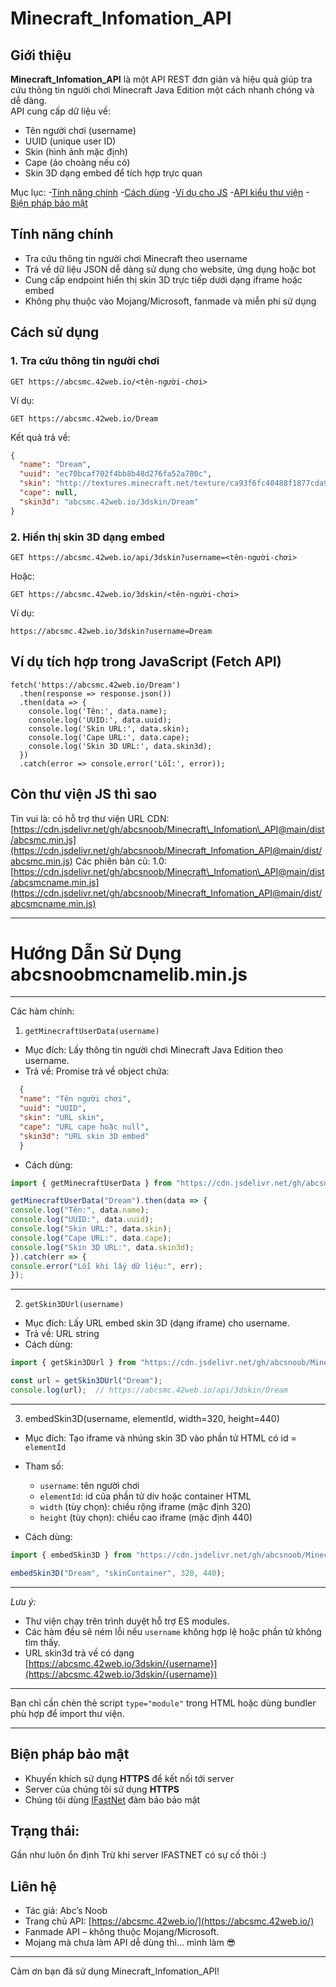 # Minecraft_Infomation_API

## Giới thiệu

**Minecraft_Infomation_API** là một API REST đơn giản và hiệu quả giúp tra cứu thông tin người chơi Minecraft Java Edition một cách nhanh chóng và dễ dàng.  
API cung cấp dữ liệu về:

- Tên người chơi (username)
- UUID (unique user ID)
- Skin (hình ảnh mặc định)
- Cape (áo choàng nếu có)
- Skin 3D dạng embed để tích hợp trực quan

Mục lục:
-[Tính năng chính](#Tính-năng-chính)
-[Cách dùng](#Cách-sử-dụng)
-[Ví dụ cho JS](#Ví-dụ-tích-hợp-trong-JavaScript-(Fetch-API))
-[API kiểu thư viện](#Còn-thư-viện-JS-thì-sao)
-[Biện pháp bảo mật](#Biện-pháp-bảo-mật)

## Tính năng chính

- Tra cứu thông tin người chơi Minecraft theo username
- Trả về dữ liệu JSON dễ dàng sử dụng cho website, ứng dụng hoặc bot
- Cung cấp endpoint hiển thị skin 3D trực tiếp dưới dạng iframe hoặc embed
- Không phụ thuộc vào Mojang/Microsoft, fanmade và miễn phí sử dụng

## Cách sử dụng

### 1. Tra cứu thông tin người chơi
```http
GET https://abcsmc.42web.io/<tên-người-chơi>
```
Ví dụ:
```http
GET https://abcsmc.42web.io/Dream
```
Kết quả trả về:
```json
{
  "name": "Dream",
  "uuid": "ec70bcaf702f4bb8b48d276fa52a780c",
  "skin": "http://textures.minecraft.net/texture/ca93f6fc40488f1877cda94a830b54e9f6f54ab58a5453bad5c947726dd1f473",
  "cape": null,
  "skin3d": "abcsmc.42web.io/3dskin/Dream"
}
```
### 2. Hiển thị skin 3D dạng embed
```http
GET https://abcsmc.42web.io/api/3dskin?username=<tên-người-chơi>
```
Hoặc:
```http
GET https://abcsmc.42web.io/3dskin/<tên-người-chơi>
```
Ví dụ:
```url
https://abcsmc.42web.io/3dskin?username=Dream
```
## Ví dụ tích hợp trong JavaScript (Fetch API)
```
fetch('https://abcsmc.42web.io/Dream')
  .then(response => response.json())
  .then(data => {
    console.log('Tên:', data.name);
    console.log('UUID:', data.uuid);
    console.log('Skin URL:', data.skin);
    console.log('Cape URL:', data.cape);
    console.log('Skin 3D URL:', data.skin3d);
  })
  .catch(error => console.error('Lỗi:', error));
```
## Còn thư viện JS thì sao
Tin vui là: có hỗ trợ thư viện
URL CDN:
[https://cdn.jsdelivr.net/gh/abcsnoob/Minecraft\_Infomation\_API@main/dist/abcsmc.min.js](https://cdn.jsdelivr.net/gh/abcsnoob/Minecraft_Infomation_API@main/dist/abcsmc.min.js)
Các phiên bản cũ:
1.0: [https://cdn.jsdelivr.net/gh/abcsnoob/Minecraft\_Infomation\_API@main/dist/abcsmcname.min.js](https://cdn.jsdelivr.net/gh/abcsnoob/Minecraft_Infomation_API@main/dist/abcsmcname.min.js)


---

# Hướng Dẫn Sử Dụng abcsnoobmcnamelib.min.js



---

Các hàm chính:

1. `getMinecraftUserData(username)`

* Mục đích: Lấy thông tin người chơi Minecraft Java Edition theo username.
* Trả về: Promise trả về object chứa:
```json
  {
  "name": "Tên người chơi",
  "uuid": "UUID",
  "skin": "URL skin",
  "cape": "URL cape hoặc null",
  "skin3d": "URL skin 3D embed"
  }
```
* Cách dùng:
```javascript
import { getMinecraftUserData } from "https://cdn.jsdelivr.net/gh/abcsnoob/Minecraft\_Infomation\_API@main/dist/abcsmcname.min.js";

getMinecraftUserData("Dream").then(data => {
console.log("Tên:", data.name);
console.log("UUID:", data.uuid);
console.log("Skin URL:", data.skin);
console.log("Cape URL:", data.cape);
console.log("Skin 3D URL:", data.skin3d);
}).catch(err => {
console.error("Lỗi khi lấy dữ liệu:", err);
});
```
---

2. `getSkin3DUrl(username)`

* Mục đích: Lấy URL embed skin 3D (dạng iframe) cho username.
* Trả về: URL string
* Cách dùng:
```Javascript
import { getSkin3DUrl } from "https://cdn.jsdelivr.net/gh/abcsnoob/Minecraft_Infomation_API@main/dist/abcsmcname.min.js";

const url = getSkin3DUrl("Dream");
console.log(url);  // https://abcsmc.42web.io/api/3dskin/Dream
```
---

3. embedSkin3D(username, elementId, width=320, height=440)

* Mục đích: Tạo iframe và nhúng skin 3D vào phần tử HTML có id = `elementId`
* Tham số:

  * `username`: tên người chơi
  * `elementId`: id của phần tử div hoặc container HTML
  * `width` (tùy chọn): chiều rộng iframe (mặc định 320)
  * `height` (tùy chọn): chiều cao iframe (mặc định 440)
* Cách dùng:
```Javascript
import { embedSkin3D } from "https://cdn.jsdelivr.net/gh/abcsnoob/Minecraft\_Infomation\_API@main/dist/abcsmcname.min.js";

embedSkin3D("Dream", "skinContainer", 320, 440);
```
---

*Lưu ý:*

* Thư viện chạy trên trình duyệt hỗ trợ ES modules.
* Các hàm đều sẽ ném lỗi nếu `username` không hợp lệ hoặc phần tử không tìm thấy.
* URL skin3d trả về có dạng [https://abcsmc.42web.io/3dskin/{username}](https://abcsmc.42web.io/3dskin/{username})

---

Bạn chỉ cần chèn thẻ script `type="module"` trong HTML hoặc dùng bundler phù hợp để import thư viện.

---

## Biện pháp bảo mật
* Khuyến khích sử dụng **HTTPS** để kết nối tới server
* Server của chúng tôi sử dụng **HTTPS**
* Chúng tôi dùng [IFastNet](https://abcsnoob.github.io/redirect?url=https://ifastnet.com/) đảm bảo bảo mật

## Trạng thái:
Gần như luôn ổn định
Trừ khi server IFASTNET có sự cố thôi :)
## Liên hệ

- Tác giả: Abc’s Noob  
- Trang chủ API: [https://abcsmc.42web.io/](https://abcsmc.42web.io/)
- Fanmade API – không thuộc Mojang/Microsoft.  
- Mojang mà chưa làm API dễ dùng thì... mình làm 😎

---

Cảm ơn bạn đã sử dụng Minecraft_Infomation_API!
